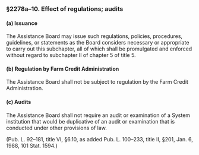 ### §2278a–10. Effect of regulations; audits ###

#### (a) Issuance ####

The Assistance Board may issue such regulations, policies, procedures, guidelines, or statements as the Board considers necessary or appropriate to carry out this subchapter, all of which shall be promulgated and enforced without regard to subchapter II of chapter 5 of title 5.

#### (b) Regulation by Farm Credit Administration ####

The Assistance Board shall not be subject to regulation by the Farm Credit Administration.

#### (c) Audits ####

The Assistance Board shall not require an audit or examination of a System institution that would be duplicative of an audit or examination that is conducted under other provisions of law.

(Pub. L. 92–181, title VI, §6.10, as added Pub. L. 100–233, title II, §201, Jan. 6, 1988, 101 Stat. 1594.)
